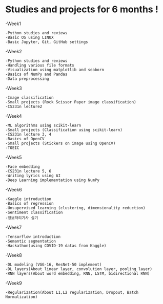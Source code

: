 # Studies and projects for 6 months !

-Week1   
      
    -Python studies and reviews
    -Basic OS using LINUX
    -Basic Jupyter, Git, GitHub settings

-Week2

    -Python studies and reviews
    -Handling various file formats
    -Visualization using matplotlib and seaborn
    -Basics of NumPy and Pandas
    -Data preprocessing
    
-Week3

    -Image classification
    -Small projects (Rock Scissor Paper image classification)
    -CS231n lecture2

-Week4

    -ML algorithms using scikit-learn
    -Small projects (Classification using scikit-learn)
    -CS231n lecture 3, 4
    -Basics of OpenCV
    -Small projects (Stickers on image using OpenCV)
    -TOEIC

-Week5

    -Face embedding
    -CS231n lecture 5, 6
    -Writing lyrics using AI
    -Deep Learning implementation using NumPy

-Week6

    -Kaggle introduction
    -Basics of regression
    -Unsupervised learning (clustering, dimensionality reduction)
    -Sentiment classification
    -정보처리기사 실기

-Week7

    -Tensorflow introduction
    -Semantic segmentation
    -Hackathon(using COVID-19 datas from Kaggle)

-Week8

    -DL modeling (VGG-16, ResNet-50 implement)
    -DL layers(About linear layer, convolution layer, pooling layer)
    -RNN layers(About word embedding, RNN, LSTM, bidirectional RNN)

-Week9

    -Regularization(About L1,L2 regularization, Dropout, Batch Normalization)